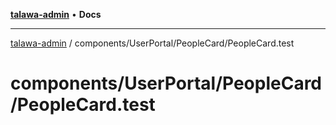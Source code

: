 [**talawa-admin**](../../../../README.md) • **Docs**

***

[talawa-admin](../../../../modules.md) / components/UserPortal/PeopleCard/PeopleCard.test

# components/UserPortal/PeopleCard/PeopleCard.test
